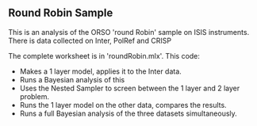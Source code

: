 ## Round Robin Sample

This is an analysis of the ORSO 'round Robin' sample on ISIS instruments. 
There is data collected on Inter, PolRef and CRISP

The complete worksheet is in 'roundRobin.mlx'. This code:
- Makes a 1 layer model, applies it to the Inter data.
- Runs a Bayesian analysis of this
- Uses the Nested Sampler to screen between the 1 layer and 2 layer problem.
- Runs the 1 layer model on the other data, compares the results.
- Runs a full Bayesian analysis of the three datasets simultaneously. 
 